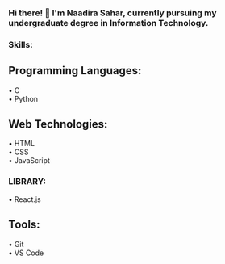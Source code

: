 ### Hi there! 👋 I'm Naadira Sahar, currently pursuing my undergraduate degree in Information Technology.

### Skills:

## Programming Languages:
• C  
• Python

## Web Technologies:
• HTML  
• CSS  
• JavaScript

### LIBRARY:
• React.js

## Tools:
• Git  
• VS Code
